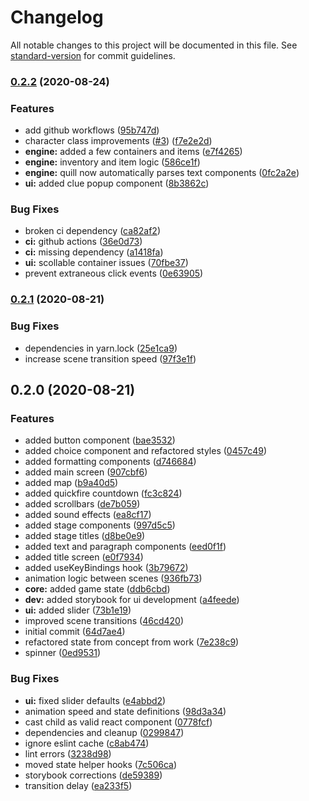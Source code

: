 # Changelog

All notable changes to this project will be documented in this file. See [standard-version](https://github.com/conventional-changelog/standard-version) for commit guidelines.

### [0.2.2](https://github.com/hejrobin/atlas-asunder/compare/v0.2.1...v0.2.2) (2020-08-24)


### Features

* add github workflows ([95b747d](https://github.com/hejrobin/atlas-asunder/commit/95b747dd55b824f2f1053ed8c2d0b87d55a301ee))
* character class improvements ([#3](https://github.com/hejrobin/atlas-asunder/issues/3)) ([f7e2e2d](https://github.com/hejrobin/atlas-asunder/commit/f7e2e2d4a1e7ea73467d4fbe20658ea78f9a4283))
* **engine:** added a few containers and items ([e7f4265](https://github.com/hejrobin/atlas-asunder/commit/e7f426518a25116ded3604511dbc15bad9f65103))
* **engine:** inventory and item logic ([586ce1f](https://github.com/hejrobin/atlas-asunder/commit/586ce1f54c2a1a5078f9d2e231a4191de3509419))
* **engine:** quill now automatically parses text components ([0fc2a2e](https://github.com/hejrobin/atlas-asunder/commit/0fc2a2ea890b1bf4cf71a16e4e51e6d6d7df8185))
* **ui:** added clue popup component ([8b3862c](https://github.com/hejrobin/atlas-asunder/commit/8b3862c8dd767cf5827f96b2d9f1291190e79347))


### Bug Fixes

* broken ci dependency ([ca82af2](https://github.com/hejrobin/atlas-asunder/commit/ca82af2ea5ec9c4de7ee174dd512cdbd47f99220))
* **ci:** github actions ([36e0d73](https://github.com/hejrobin/atlas-asunder/commit/36e0d731adb31eae7f1e838668ce783689428e21))
* **ci:** missing dependency ([a1418fa](https://github.com/hejrobin/atlas-asunder/commit/a1418fa78e1a2caad69a9b0dcaefabaa5abbbac4))
* **ui:** scollable container issues ([70fbe37](https://github.com/hejrobin/atlas-asunder/commit/70fbe37dd20bfb979e58368b90d9f417728429f5))
* prevent extraneous click events ([0e63905](https://github.com/hejrobin/atlas-asunder/commit/0e639053f3da599de81b0ffdfbb472f2b4787280))

### [0.2.1](https://github.com/hejrobin/atlas-asunder/compare/v0.2.0...v0.2.1) (2020-08-21)


### Bug Fixes

* dependencies in yarn.lock ([25e1ca9](https://github.com/hejrobin/atlas-asunder/commit/25e1ca9007d16508e9f24afd94c19ba184970113))
* increase scene transition speed ([97f3e1f](https://github.com/hejrobin/atlas-asunder/commit/97f3e1f17d591b2ede2482f646a841297a3a8570))

## 0.2.0 (2020-08-21)


### Features

* added button component ([bae3532](https://github.com/hejrobin/atlas-asunder/commit/bae35323ff5cd0b1dbfb9fa3c9b72596681be813))
* added choice component and refactored styles ([0457c49](https://github.com/hejrobin/atlas-asunder/commit/0457c494e3af81e4f4b76a6ba52cd9872286f6b5))
* added formatting components ([d746684](https://github.com/hejrobin/atlas-asunder/commit/d74668463cb58adda391979612d52d53c6002ae0))
* added main screen ([907cbf6](https://github.com/hejrobin/atlas-asunder/commit/907cbf6e0fd924040c083339c6e2663a5e528575))
* added map ([b9a40d5](https://github.com/hejrobin/atlas-asunder/commit/b9a40d5627990b4d88810a781a2f0054745ef9f5))
* added quickfire countdown ([fc3c824](https://github.com/hejrobin/atlas-asunder/commit/fc3c824f5077c4db69cbc4c978f7283463dc1371))
* added scrollbars ([de7b059](https://github.com/hejrobin/atlas-asunder/commit/de7b05952b4c9ac29b4e8696208cd96d99e45102))
* added sound effects ([ea8cf17](https://github.com/hejrobin/atlas-asunder/commit/ea8cf17831f2a01eda1f8c86a714bf38620efefa))
* added stage components ([997d5c5](https://github.com/hejrobin/atlas-asunder/commit/997d5c56672062d966cfc49fb84f0ace8bfb452a))
* added stage titles ([d8be0e9](https://github.com/hejrobin/atlas-asunder/commit/d8be0e90ecaaa3b428f6627131488d5a2a11b73a))
* added text and paragraph components ([eed0f1f](https://github.com/hejrobin/atlas-asunder/commit/eed0f1f1ff3947b17d86c082ca7f5a664792442a))
* added title screen ([e0f7934](https://github.com/hejrobin/atlas-asunder/commit/e0f7934a32ffdf39c26fa66f1c65216da7d37bd6))
* added useKeyBindings hook ([3b79672](https://github.com/hejrobin/atlas-asunder/commit/3b796725453af8ceee453041e47fb1cef36eac9a))
* animation logic between scenes ([936fb73](https://github.com/hejrobin/atlas-asunder/commit/936fb73db2ffb0b43aec12396d4c5128f47d2591))
* **core:** added game state ([ddb6cbd](https://github.com/hejrobin/atlas-asunder/commit/ddb6cbd96865b76ed3bb09d299704f26ca9ca206))
* **dev:** added storybook for ui development ([a4feede](https://github.com/hejrobin/atlas-asunder/commit/a4feede1049932c92afce893c77f99225cb89271))
* **ui:** added slider ([73b1e19](https://github.com/hejrobin/atlas-asunder/commit/73b1e1945808433fe2ce2845b824954ef14e0df0))
* improved scene transitions ([46cd420](https://github.com/hejrobin/atlas-asunder/commit/46cd42071f36316b805f2ef0a8f8b39b5c81a2fe))
* initial commit ([64d7ae4](https://github.com/hejrobin/atlas-asunder/commit/64d7ae4eb9c35c466172bed8270642dc1f9903b8))
* refactored state from concept from work ([7e238c9](https://github.com/hejrobin/atlas-asunder/commit/7e238c9f4e891cca679dc6d88bb794a5d50ba4f0))
* spinner ([0ed9531](https://github.com/hejrobin/atlas-asunder/commit/0ed9531d90f1000c962f1e0031fcb9759b3182e5))


### Bug Fixes

* **ui:** fixed slider defaults ([e4abbd2](https://github.com/hejrobin/atlas-asunder/commit/e4abbd23e39ed56f01e9cf950c5b470b8887af4b))
* animation speed and state definitions ([98d3a34](https://github.com/hejrobin/atlas-asunder/commit/98d3a3470485ee4e47f1de8c7a80806c24ec1f35))
* cast child as valid react component ([0778fcf](https://github.com/hejrobin/atlas-asunder/commit/0778fcf22228279b43463e77e1505f54f917c158))
* dependencies and cleanup ([0299847](https://github.com/hejrobin/atlas-asunder/commit/02998472436c8f61a79ad82c9085942663ae2879))
* ignore eslint cache ([c8ab474](https://github.com/hejrobin/atlas-asunder/commit/c8ab474631de3c57dcaa1a8666759beb68663a60))
* lint errors ([3238d98](https://github.com/hejrobin/atlas-asunder/commit/3238d9873cde284cf9b6f9c80ea5f0c5043b465f))
* moved state helper hooks ([7c506ca](https://github.com/hejrobin/atlas-asunder/commit/7c506cafe80b0e532f79029aec63c23795697fe3))
* storybook corrections ([de59389](https://github.com/hejrobin/atlas-asunder/commit/de59389e58429506174d38f87199c098e1c0b2c0))
* transition delay ([ea233f5](https://github.com/hejrobin/atlas-asunder/commit/ea233f5320d4ae464d10443e344704515f018a95))
